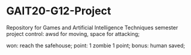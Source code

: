 # GAIT20-G12-Project
Repository for Games and Artificial Intelligence Techniques semester project
control: awsd for moving,
         space for attacking;

won: reach the safehouse;
point: 1 zombie 1 point;
bonus: human saved;
